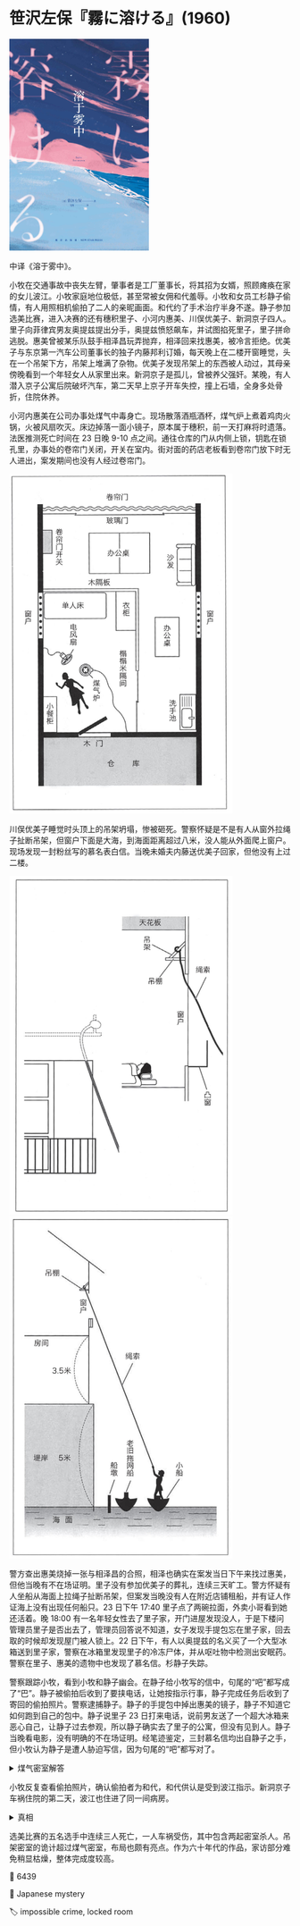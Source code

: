 # 笹沢左保『霧に溶ける』(1960)

<img src=images/1960_cover.jpg width=250/>

中译《溶于雾中》。

小牧在交通事故中丧失左臂，肇事者是工厂董事长，将其招为女婿，照顾瘫痪在家的女儿波江。小牧家庭地位极低，甚至常被女佣和代羞辱。小牧和女员工杉静子偷情，有人用照相机偷拍了二人的亲昵画面。和代约了手术治疗半身不遂。静子参加选美比赛，进入决赛的还有穗积里子、小河内惠美、川俣优美子、新洞京子四人。里子向菲律宾男友奥提兹提出分手，奥提兹愤怒飙车，并试图掐死里子，里子拼命逃脱。惠美曾被某乐队鼓手相泽昌玩弄抛弃，相泽回来找惠美，被冷言拒绝。优美子与东京第一汽车公司董事长的独子内藤邦利订婚，每天晚上在二楼开窗睡觉，头在一个吊架下方，吊架上堆满了杂物。优美子发现吊架上的东西被人动过，其母亲傍晚看到一个年轻女人从家里出来。新洞京子是孤儿，曾被养父强奸。某晚，有人潜入京子公寓后院破坏汽车，第二天早上京子开车失控，撞上石墙，全身多处骨折，住院休养。

小河内惠美在公司办事处煤气中毒身亡。现场散落酒瓶酒杯，煤气炉上煮着鸡肉火锅，火被风扇吹灭。床边掉落一面小镜子，原本属于穗积，前一天打麻将时遗落。法医推测死亡时间在 23 日晚 9-10 点之间。通往仓库的门从内侧上锁，钥匙在锁孔里，办事处的卷帘门关闭，开关在室内。街对面的药店老板看到卷帘门放下时无人进出，案发期间也没有人经过卷帘门。

<img src=images/1960_office.jpg width=400/>

川俣优美子睡觉时头顶上的吊架坍塌，惨被砸死。警察怀疑是不是有人从窗外拉绳子扯断吊架，但窗户下面是大海，到海面距离超过八米，没人能从外面爬上窗户。现场发现一封粉丝写的慕名表白信。当晚未婚夫内藤送优美子回家，但他没有上过二楼。

<img src=images/1960_shelf.jpg width=400/>
<img src=images/1960_pull_shelf.jpg width=400/>

警方查出惠美烧掉一张与相泽昌的合照，相泽也确实在案发当日下午来找过惠美，但他当晚有不在场证明。里子没有参加优美子的葬礼，连续三天旷工。警方怀疑有人坐船从海面上拉绳子扯断吊架，但案发当晚没有人在附近店铺租船，并有证人作证海上没有出现任何船只。23 日下午 17:40 里子点了两碗拉面，外卖小哥看到她还活着。晚 18:00 有一名年轻女性去了里子家，开门进屋发现没人，于是下楼问管理员里子是否出去了，管理员回答说不知道，女子发现手提包忘在里子家，回去取的时候却发现屋门被人锁上。22 日下午，有人以奥提兹的名义买了一个大型冰箱送到里子家，警察在冰箱里发现里子的冷冻尸体，并从呕吐物中检测出安眠药。警察在里子、惠美的遗物中也发现了慕名信。杉静子失踪。

警察跟踪小牧，看到小牧和静子幽会。在静子给小牧写的信中，句尾的“吧”都写成了“巴”。静子被偷拍后收到了要挟电话，让她按指示行事，静子完成任务后收到了寄回的偷拍照片。警察逮捕静子。静子的手提包中掉出惠美的镜子，静子不知道它如何跑到自己的包中。静子说里子 23 日打来电话，说前男友送了一个超大冰箱来恶心自己，让静子过去参观，所以静子确实去了里子的公寓，但没有见到人。静子当晚看电影，没有明确的不在场证明。经笔迹鉴定，三封慕名信均出自静子之手，但小牧认为静子是遭人胁迫写信，因为句尾的“吧”都写对了。

<details><summary>煤气密室解答</summary>
犯人让惠美昏睡，关闭门窗，进入仓库，拉下电闸，回到办事处，从内侧锁上木门，按下电风扇的开关，并把卷帘门的开关扳到“关闭”。凶手从正面的玻璃门走出办事处，由外侧将门关上，再穿过建筑旁的小巷来到仓库背后，经后门进到仓库内，合上电闸。电力恢复，电风扇开始工作，卷帘门徐徐降下。（伏线：石英钟慢了五分钟。）

<img src=images/1960_outage.jpg width=400/>
</details>

小牧反复查看偷拍照片，确认偷拍者为和代，和代供认是受到波江指示。新洞京子车祸住院的第二天，波江也住进了同一间病房。

<details><summary>真相</summary>
小河内惠美、川俣优美子、穗积里子三人 <b>循环杀人</b>：

* 小河内惠美于 17:30 造访了穗积里子的公寓，杀死里子并藏尸冰箱。正好杉静子来访，惠美躲进洗手间。静子发现屋里没人，便把手提包留在桌子上，下楼去找公寓管理员。惠美从卫生间出来，摸出镜子查看自己的面容，发现镜子是里子的物品，便塞入桌上的手提包，锁上门离去。
* 川俣优美子灌醉小河内惠美，布置完煤气中毒密室之后打车回家，于 21:30 到家。
* 穗积里子白天潜入川俣优美子的房间，把一根绳子用钩子挂在吊架上，另一头拴上一块废铁坠子，丢出窗外。接着她租了一艘小船，来到窗下，把之前丢下的绳索拴在一艘老旧拖网船的座板上，并特意留出了一些富余，将小船划回租船店。晚上 10 点退潮，水位下降一米，拖网船的重量全部施加在吊架上，将其拽下。钩子从吊架上滑落，与绳索一起沉入海里。

新洞京子和小牧波江在医院合谋，教唆三人循环杀人。她们以偷拍照片相要挟，逼迫杉静子抄写了三封慕名信，交给三人留在杀人现场。新洞京子的车祸是杉静子动了手脚。
</details>

选美比赛的五名选手中连续三人死亡，一人车祸受伤，其中包含两起密室杀人。吊架密室的诡计超过煤气密室，布局也颇有亮点。作为六十年代的作品，家访部分难免稍显枯燥，整体完成度较高。

:link: 6439

:file_folder: Japanese mystery

:label: impossible crime, locked room
